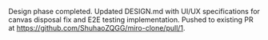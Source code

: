 Design phase completed. Updated DESIGN.md with UI/UX specifications for canvas disposal fix and E2E testing implementation. Pushed to existing PR at https://github.com/ShuhaoZQGG/miro-clone/pull/1.
